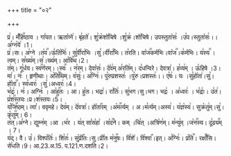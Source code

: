+++
title = "०२"

+++


  
प्र꣢। मँ꣡हि꣢꣯ष्ठाय । गा꣣यत। ऋता꣡व्ने꣢। बृ꣣हते꣢। शु꣣क्र꣡शो꣢चिषे ।शु꣣क्र꣢।शो꣣चिषे। उपस्तुता꣡सः꣢ ।उ꣣प।स्तुता꣡सः꣢।। अ꣣ग्न꣡ये꣢ ।1।  
प्र꣢।सः। अ꣣ग्ने ।त꣡व꣢꣯।ऊ꣣ति꣡भिः꣢। सु꣣वी꣡रा꣢भिः ।सु꣣।वी꣡रा꣢꣯भिः। त꣣रति।
वा꣡ज꣢꣯कर्मभिः।वा꣡ज꣢꣯।क꣣र्मभिः। य꣣स्य꣢꣯ ।त्वम्। स꣣ख्य꣢म्।स꣣।ख्य꣢म्। आ꣡वि꣢꣯थ।2।  
त꣢म्। गू꣣र्धय। स्व꣢꣯र्णरम्।।स्वः꣢꣯ । न꣣रम्। देवा꣡सः꣢। दे꣣व꣢म् अ꣣रति꣢म्। द꣣धन्विरे। देवत्रा꣢। ह꣣व्य꣢म् । ऊ꣣हिषे ।3।  
मा꣢। नः꣣ । हृणीथाः। अ꣡ति꣢꣯थिम्। व꣡सुः꣢। अ꣣ग्निः꣢। पु꣣रुप्रशस्तः꣢ ।पु꣣रु।प्रशस्तः꣢।। ए꣣षः꣢। यः ।सु꣣हो꣡ता꣢।सु꣣।हो꣡ता꣢꣯। स्व꣣ध्वरः꣢ ।सु꣣।अध्वरः꣢।4।  
भ꣣द्रः꣢। नः꣣। अग्निः꣢ । आ꣡हु꣢꣯तः । आ। हु꣣तः। भद्रा꣢। रा꣣तिः꣢। सु꣢भग।सु।भग। भद्रः꣢ । अ꣣ध्वरः꣢ । भ꣣द्राः꣢। उ꣣त꣢। प्र꣡श꣢꣯स्तयः।प्र।श꣣स्तयः।5।  
य꣡जि꣢꣯ष्ठम्। त्वा꣣। ववृमहे। देव꣢म्। दे꣢वत्रा꣢। हो꣡ता꣢꣯रम् ।अ꣡म꣢꣯र्त्यम् । अ।म꣣र्त्यम्।अस्य꣢। य꣣ज्ञ꣡स्य꣢। सुक्र꣡तु꣢म्।सु꣣।कृ꣡तु꣢꣯म्। 6।  
त꣢त्।अ꣣ग्ने। द्युम्न꣢म् ।आ ।भ꣣र । य꣢त् सा꣣स꣡हा꣢ ।स꣡द꣢꣯ने। कम् ।चि꣣त् ।अत्रि꣡ण꣢म्। म꣣न्यु꣢म् ।ज꣡न꣢꣯स्य। दू꣣ढ्य꣢꣯म् । 7।  
य꣢द्। वै। उ꣣। विश्प꣡तिः꣢। शि꣣तः꣢। सु꣡प्री꣢꣯तः।सु।प्री꣣तः म꣡नु꣢꣯षः। वि꣣शे꣢। वि꣡श्वा꣢꣯।इत्। अ꣣ग्निः꣢। प्र꣡ति꣢꣯। रक्षाँ꣢꣯सि। से꣣धति।9।
आ.23.अ.15. प.121.ण.दशति।2।  
